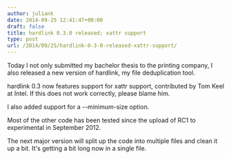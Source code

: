 ```yaml
---
author: juliank
date: 2014-09-25 12:41:47+00:00
draft: false
title: hardlink 0.3.0 released; xattr support
type: post
url: /2014/09/25/hardlink-0-3-0-released-xattr-support/
---
```


Today I not only submitted my bachelor thesis to the printing company, I also released a new version of hardlink, my file deduplication tool.

hardlink 0.3 now features support for xattr support, contributed by Tom Keel at Intel. If this does not work correctly, please blame him.

I also added support for a --minimum-size option.

Most of the other code has been tested since the upload of RC1 to experimental in September 2012.

The next major version will split up the code into multiple files and clean it up a bit. It's getting a bit long now in a single file.
